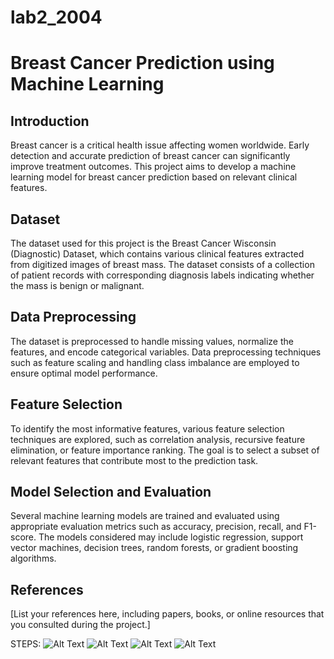 # lab2_2004
# Breast Cancer Prediction using Machine Learning

## Introduction
Breast cancer is a critical health issue affecting women worldwide. Early detection and accurate prediction of breast cancer can significantly improve treatment outcomes. This project aims to develop a machine learning model for breast cancer prediction based on relevant clinical features.

## Dataset
The dataset used for this project is the Breast Cancer Wisconsin (Diagnostic) Dataset, which contains various clinical features extracted from digitized images of breast mass. The dataset consists of a collection of patient records with corresponding diagnosis labels indicating whether the mass is benign or malignant.

## Data Preprocessing
The dataset is preprocessed to handle missing values, normalize the features, and encode categorical variables. Data preprocessing techniques such as feature scaling and handling class imbalance are employed to ensure optimal model performance.

## Feature Selection
To identify the most informative features, various feature selection techniques are explored, such as correlation analysis, recursive feature elimination, or feature importance ranking. The goal is to select a subset of relevant features that contribute most to the prediction task.

## Model Selection and Evaluation
Several machine learning models are trained and evaluated using appropriate evaluation metrics such as accuracy, precision, recall, and F1-score. The models considered may include logistic regression, support vector machines, decision trees, random forests, or gradient boosting algorithms.

## References
[List your references here, including papers, books, or online resources that you consulted during the project.]

STEPS:
![Alt Text](images_model1/I1.png)
![Alt Text](images_model1/I2.png)
![Alt Text](images_model1/I3.png)
![Alt Text](images_model1/I4.png)

